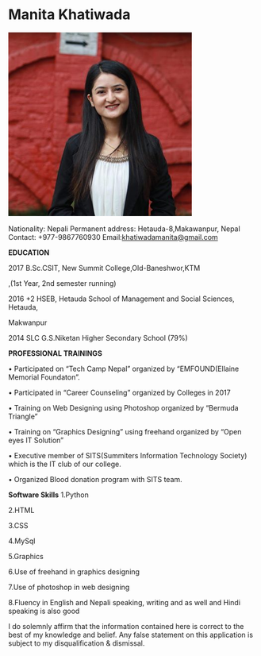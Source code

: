 Manita Khatiwada
==============
![Image](https://raw.githubusercontent.com/ManitaKhatiwada/ManitaKhatiwada.github.io/master/photo.jpg)



 Nationality: Nepali 
Permanent address: Hetauda-8,Makawanpur, Nepal
Contact: +977-9867760930
Email:khatiwadamanita@gmail.com



**EDUCATION**

2017           B.Sc.CSIT, New Summit College,Old-Baneshwor,KTM

,(1st Year, 2nd semester running)

2016	+2 HSEB, Hetauda School of Management and Social Sciences, Hetauda, 

Makwanpur 

2014           SLC G.S.Niketan Higher Secondary School (79%) 




**PROFESSIONAL TRAININGS** 


•	Participated on “Tech Camp Nepal” organized by “EMFOUND(Ellaine Memorial Foundaton”.

•	Participated in “Career Counseling” organized by Colleges in 2017

•	Training on Web Designing using Photoshop organized by “Bermuda Triangle”

•	Training on “Graphics Designing” using freehand organized by “Open eyes IT Solution”

•	Executive member of SITS(Summiters Information Technology Society) which is the IT club of our college.

•	Organized Blood donation program with SITS team. 




**Software Skills**
1.Python

2.HTML

3.CSS

4.MySql

5.Graphics

6.Use of freehand in graphics designing

7.Use of photoshop in web designing

8.Fluency in English and Nepali speaking, writing and as well and Hindi speaking is also good




I do solemnly affirm that the information contained here is correct to the best of my knowledge and belief. Any false statement on this application is subject to my disqualification & dismissal. 




